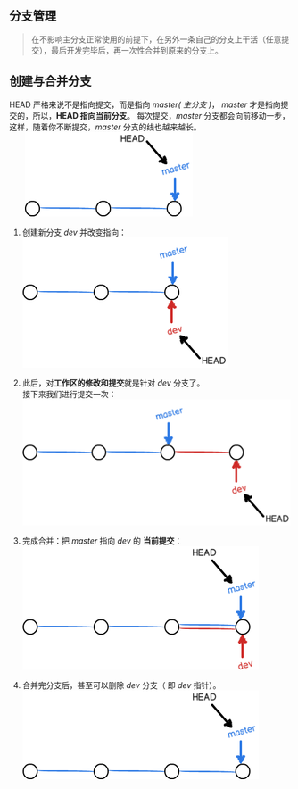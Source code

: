 ## 分支管理  
> 在不影响主分支正常使用的前提下，在另外一条自己的分支上干活（任意提交），最后开发完毕后，再一次性合并到原来的分支上。

## 创建与合并分支

HEAD 严格来说不是指向提交，而是指向 *master( 主分支 )*， *master* 才是指向提交的，所以，**HEAD 指向当前分支**。
每次提交，*master* 分支都会向前移动一步，这样，随着你不断提交，*master* 分支的线也越来越长。  
　　![分支1](分支1.png)

1. 创建新分支 *dev* 并改变指向：  
![分支2](分支2.png)

2. 此后，对**工作区的修改和提交**就是针对 *dev* 分支了。  
   接下来我们进行提交一次：  
![分支3](分支3.png)

3. 完成合并：把 *master* 指向 *dev* 的 **当前提交**：  
![分支4](分支4.png)

4. 合并完分支后，甚至可以删除 *dev* 分支（ 即 *dev* 指针）。  
![分支5](分支5.png)

